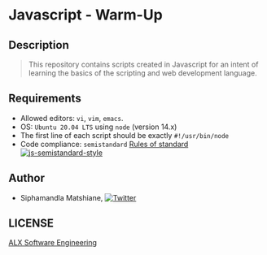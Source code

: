 # Javascript - Warm-Up

## Description
> This repository contains scripts created in Javascript for an intent of learning the basics of the scripting and web development language.

## Requirements
- Allowed editors: `vi`, `vim`, `emacs`.
- OS: `Ubuntu 20.04 LTS` using `node` (version 14.x)
- The first line of each script should be exactly `#!/usr/bin/node`
- Code compliance: `semistandard` [Rules of standard](https://intranet.alxswe.com/rltoken/1T1yg1vOAChRN20Yyz8crw)
[![js-semistandard-style](https://raw.githubusercontent.com/standard/semistandard/master/badge.svg)](https://github.com/standard/semistandard)

## Author
* Siphamandla Matshiane, [![Twitter](http://i.imgur.com/wWzX9uB.png)](https://twitter.com/sbumatshiane916)

## LICENSE
[ALX Software Engineering](https://www.alxafrica.com/software-engineering/)
